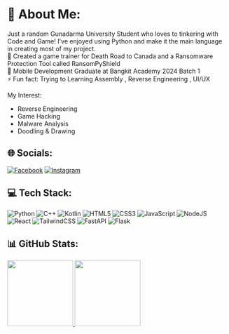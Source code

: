 # 💫 About Me:
Just a random Gunadarma University Student who loves to tinkering with Code and Game! I've enjoyed using Python and make it the main language in creating most of my project.
<br>🔭 Created a game trainer for Death Road to Canada and a Ransomware Protection Tool called RansomPyShield
<br>🌱 Mobile Development Graduate at Bangkit Academy 2024 Batch 1
<br>⚡ Fun fact: Trying to Learning Assembly , Reverse Engineering , UI/UX

My Interest:
* Reverse Engineering
* Game Hacking
* Malware Analysis
* Doodling & Drawing

## 🌐 Socials:
[![Facebook](https://img.shields.io/badge/Facebook-%231877F2.svg?logo=Facebook&logoColor=white)](https://www.facebook.com/profile.php?id=100004546604176) [![Instagram](https://img.shields.io/badge/Instagram-%23E4405F.svg?logo=Instagram&logoColor=white)](https://instagram.com/dev.nthnl) 

## 💻 Tech Stack:
![Python](https://img.shields.io/badge/python-3670A0?style=flat-square&logo=python&logoColor=ffdd54) ![C++](https://img.shields.io/badge/c++-%2300599C.svg?style=flat-square&logo=c%2B%2B&logoColor=white) ![Kotlin](https://img.shields.io/badge/kotlin-%237F52FF.svg?style=flat-square&logo=kotlin&logoColor=white) ![HTML5](https://img.shields.io/badge/html5-%23E34F26.svg?style=flat-square&logo=html5&logoColor=white) ![CSS3](https://img.shields.io/badge/css3-%231572B6.svg?style=flat-square&logo=css3&logoColor=white) ![JavaScript](https://img.shields.io/badge/javascript-%23323330.svg?style=flat-square&logo=javascript&logoColor=%23F7DF1E) ![NodeJS](https://img.shields.io/badge/node.js-6DA55F?style=flat-square&logo=node.js&logoColor=white) ![React](https://img.shields.io/badge/react-%2320232a.svg?style=flat-square&logo=react&logoColor=%2361DAFB) ![TailwindCSS](https://img.shields.io/badge/tailwindcss-%2338B2AC.svg?style=flat-square&logo=tailwind-css&logoColor=white) ![FastAPI](https://img.shields.io/badge/FastAPI-005571?style=flat-square&logo=fastapi) ![Flask](https://img.shields.io/badge/flask-%23000.svg?style=flat-square&logo=flask&logoColor=white)

## 📊 GitHub Stats:
<p align="left">
<a href="https://github.com/XiAnzheng-ID">
  <img height="150em" src="https://github-readme-stats-eight-theta.vercel.app/api?username=XiAnzheng-ID&show_icons=true&theme=radical&include_all_commits=true&count_private=true"/>
  <img height="150em" src="https://github-readme-stats-eight-theta.vercel.app/api/top-langs/?username=XiAnzheng-ID&layout=compact&langs_count=8&theme=radical"/>
</a>
</p>
